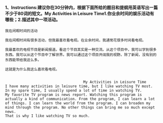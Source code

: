 #### 1、Instructions:建议你在30分钟内，根据下面所给的题目和提纲用英语写出一篇不少于80词的短文。My Activities in Leisure Time1.你业余时间的娱乐活动有哪些；2.描述其中一项活动。



    我在闲暇时间的活动

    我在闲暇时间有很多活动，但我最喜欢看电视。在业余时间，我通常花很多时间看电视。

    我最喜欢的电视节目是新闻报道。看这个节目其实是一种交流。从这个项目中，我可以学到很多东西。我可以从这个节目中了解世界。我可以通过这个项目开阔我的视野。除了新闻，没有别的东西能带给我这么多。

    这就是为什么我这么喜欢看电视。
    

                                        My Activities in Leisure Time
    I have many activities in leisure time, but I like watching TV most. In my spare time, I usually spend a lot of time in watching TV.
    My favorite TV program is news report. Watching this program is actually a kind of communication. From the program, I can learn a lot of things. I can learn the world from the program. I can broaden my mind through the program. No other things can bring me so much except news.
    That is why I like watching TV so much.